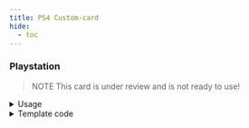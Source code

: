 ```yaml
---
title: PS4 Custom-card
hide:
  - toc
---
```

<!-- markdownlint-disable MD046 -->

### Playstation

> NOTE
> This card is under review and is not ready to use!

<details>
<summary>Usage</summary>

#### Example

```yaml
- type: 'custom:button-card'
  template: card_ps4
  entity: media_player.example
```

#### Variables

<table>
<tr>
<th>Variable</th>
<th>Example</th>
<th>Required</th>
<th>Explanation</th>
</tr>
<tr>
<td></td>
<td></td>
<td></td>
<td></td>
</tr>
</table>
<br />
</details>

<details>
<summary>Template code</summary>

```yaml
card_ps4:
  template:
    - icon_info_bg
  label: >-
    [[[ if (entity.state =='unknown'){
          return "Off";
        }else if (entity.state =='standby'){
          return "En veille";
        }else{
          return "On";
        }
    ]]]
  styles:
    icon:
      - color: 'rgba(var(--color-theme),0.2)'
    img_cell:
      - background-color: 'rgba(var(--color-theme),0.05)'
  state:
    - value: 'idle'
      styles:
        icon:
          - color: 'rgba(var(--color-blue),1)'
        img_cell:
          - background-color: 'rgba(var(--color-blue), 0.2)'
    - value: 'standby'
      styles:
        icon:
          - color: 'rgba(var(--color-theme),0.2)'
        img_cell:
          - background-color: 'rgba(var(--color-theme),0.05)'
    - operator: template
      value: >
        [[[
          return entity.state !='unknown'
        ]]]
      name: >
          [[[
            return entity.attributes.media_title;
          ]]]
      label: >
          [[[
            return entity.attributes.friendly_name;
          ]]]
      styles:
        label:
          - color: white
          - filter: opacity(100%)
        img_cell:
          - background-color: 'none'
        icon:
          - color: white
        name:
          - color: white
        card:
          - background-blend-mode: multiply
          - background: >
              [[[
                var image = entity.attributes.entity_picture;
                return 'center / cover url(' + image + ') rgba(0, 0, 0, 0.15)';
              ]]]
```

</details>
